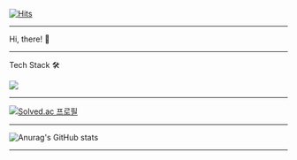 [![Hits](https://hits.seeyoufarm.com/api/count/incr/badge.svg?url=https%3A%2F%2Fgithub.com%2F8bitHermitcrab&count_bg=%237EE2E9&title_bg=%23BCD2E9&icon=&icon_color=%23FFFFFF&title=hits&edge_flat=false)](https://hits.seeyoufarm.com)

---

Hi, there! 👋

---

Tech Stack 🛠
<p>
<img src="https://img.shields.io/badge/Python-3776AB?style=flat&logo=Python&logoColor=white"/>
</p>

---

[![Solved.ac 프로필](http://mazassumnida.wtf/api/v2/generate_badge?boj=8bitcrab)](https://solved.ac/8bitcrab)

---

![Anurag's GitHub stats](https://github-readme-stats.vercel.app/api?username=8bitHermitcrab&theme=nord&show_icons=true)

---
